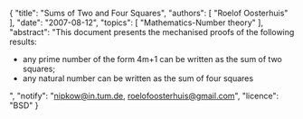 {
    "title": "Sums of Two and Four Squares",
    "authors": [
        "Roelof Oosterhuis"
    ],
    "date": "2007-08-12",
    "topics": [
        "Mathematics-Number theory"
    ],
    "abstract": "This document presents the mechanised proofs of the following results:<ul><li>any prime number of the form 4m+1 can be written as the sum of two squares;</li><li>any natural number can be written as the sum of four squares</li></ul>",
    "notify": "nipkow@in.tum.de, roelofoosterhuis@gmail.com",
    "licence": "BSD"
}
